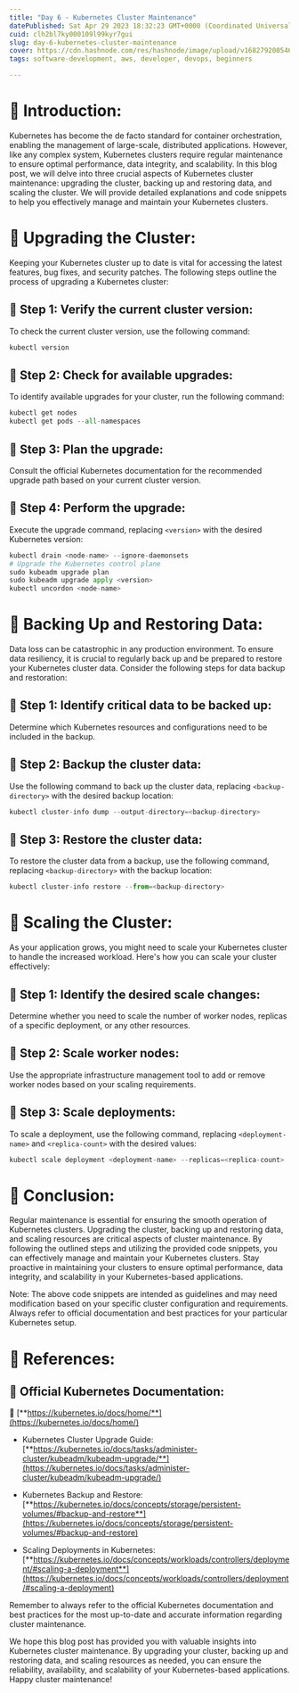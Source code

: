 ```yaml
---
title: "Day 6 - Kubernetes Cluster Maintenance"
datePublished: Sat Apr 29 2023 18:32:23 GMT+0000 (Coordinated Universal Time)
cuid: clh2bl7ky000109l99kyr7gui
slug: day-6-kubernetes-cluster-maintenance
cover: https://cdn.hashnode.com/res/hashnode/image/upload/v1682792005466/302885aa-ce86-45eb-a333-4dd7842f8144.png
tags: software-development, aws, developer, devops, beginners

---
```


# **📍** Introduction:

Kubernetes has become the de facto standard for container orchestration, enabling the management of large-scale, distributed applications. However, like any complex system, Kubernetes clusters require regular maintenance to ensure optimal performance, data integrity, and scalability. In this blog post, we will delve into three crucial aspects of Kubernetes cluster maintenance: upgrading the cluster, backing up and restoring data, and scaling the cluster. We will provide detailed explanations and code snippets to help you effectively manage and maintain your Kubernetes clusters.

# **📍** Upgrading the Cluster:

Keeping your Kubernetes cluster up to date is vital for accessing the latest features, bug fixes, and security patches. The following steps outline the process of upgrading a Kubernetes cluster:

## **🔹** Step 1: Verify the current cluster version:

To check the current cluster version, use the following command:

```python
kubectl version
```

## **🔹** Step 2: Check for available upgrades:

To identify available upgrades for your cluster, run the following command:

```python
kubectl get nodes
kubectl get pods --all-namespaces
```

## **🔹** Step 3: Plan the upgrade:

Consult the official Kubernetes documentation for the recommended upgrade path based on your current cluster version.

## **🔹** Step 4: Perform the upgrade:

Execute the upgrade command, replacing `<version>` with the desired Kubernetes version:

```python
kubectl drain <node-name> --ignore-daemonsets
# Upgrade the Kubernetes control plane
sudo kubeadm upgrade plan
sudo kubeadm upgrade apply <version>
kubectl uncordon <node-name>
```

# **📍** Backing Up and Restoring Data:

Data loss can be catastrophic in any production environment. To ensure data resiliency, it is crucial to regularly back up and be prepared to restore your Kubernetes cluster data. Consider the following steps for data backup and restoration:

## **🔹** Step 1: Identify critical data to be backed up:

Determine which Kubernetes resources and configurations need to be included in the backup.

## **🔹** Step 2: Backup the cluster data:

Use the following command to back up the cluster data, replacing `<backup-directory>` with the desired backup location:

```python
kubectl cluster-info dump --output-directory=<backup-directory>
```

## **🔹** Step 3: Restore the cluster data:

To restore the cluster data from a backup, use the following command, replacing `<backup-directory>` with the backup location:

```python
kubectl cluster-info restore --from=<backup-directory>
```

# **📍** Scaling the Cluster:

As your application grows, you might need to scale your Kubernetes cluster to handle the increased workload. Here's how you can scale your cluster effectively:

## **🔹** Step 1: Identify the desired scale changes:

Determine whether you need to scale the number of worker nodes, replicas of a specific deployment, or any other resources.

## **🔹** Step 2: Scale worker nodes:

Use the appropriate infrastructure management tool to add or remove worker nodes based on your scaling requirements.

## **🔹** Step 3: Scale deployments:

To scale a deployment, use the following command, replacing `<deployment-name>` and `<replica-count>` with the desired values:

```python
kubectl scale deployment <deployment-name> --replicas=<replica-count>
```

# **📍** Conclusion:

Regular maintenance is essential for ensuring the smooth operation of Kubernetes clusters. Upgrading the cluster, backing up and restoring data, and scaling resources are critical aspects of cluster maintenance. By following the outlined steps and utilizing the provided code snippets, you can effectively manage and maintain your Kubernetes clusters. Stay proactive in maintaining your clusters to ensure optimal performance, data integrity, and scalability in your Kubernetes-based applications.

Note: The above code snippets are intended as guidelines and may need modification based on your specific cluster configuration and requirements. Always refer to official documentation and best practices for your particular Kubernetes setup.

# **📍** References:

## **🔹** Official Kubernetes Documentation:

**🔗** [**https://kubernetes.io/docs/home/**](https://kubernetes.io/docs/home/)

* Kubernetes Cluster Upgrade Guide: [**https://kubernetes.io/docs/tasks/administer-cluster/kubeadm/kubeadm-upgrade/**](https://kubernetes.io/docs/tasks/administer-cluster/kubeadm/kubeadm-upgrade/)
    
* Kubernetes Backup and Restore: [**https://kubernetes.io/docs/concepts/storage/persistent-volumes/#backup-and-restore**](https://kubernetes.io/docs/concepts/storage/persistent-volumes/#backup-and-restore)
    
* Scaling Deployments in Kubernetes: [**https://kubernetes.io/docs/concepts/workloads/controllers/deployment/#scaling-a-deployment**](https://kubernetes.io/docs/concepts/workloads/controllers/deployment/#scaling-a-deployment)
    

Remember to always refer to the official Kubernetes documentation and best practices for the most up-to-date and accurate information regarding cluster maintenance.

We hope this blog post has provided you with valuable insights into Kubernetes cluster maintenance. By upgrading your cluster, backing up and restoring data, and scaling resources as needed, you can ensure the reliability, availability, and scalability of your Kubernetes-based applications. Happy cluster maintenance!